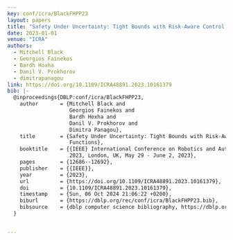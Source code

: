 ```yaml
---
key: conf/icra/BlackFHPP23
layout: papers
title: "Safety Under Uncertainty: Tight Bounds with Risk-Aware Control Barrier Functions."
date: 2023-01-01
venue: "ICRA"
authors:
  - Mitchell Black
  - Georgios Fainekos
  - Bardh Hoxha
  - Danil V. Prokhorov
  - dimitrapanagou
link: https://doi.org/10.1109/ICRA48891.2023.10161379
bib: |-
  @inproceedings{DBLP:conf/icra/BlackFHPP23,
    author       = {Mitchell Black and
                    Georgios Fainekos and
                    Bardh Hoxha and
                    Danil V. Prokhorov and
                    Dimitra Panagou},
    title        = {Safety Under Uncertainty: Tight Bounds with Risk-Aware Control Barrier
                    Functions},
    booktitle    = {{IEEE} International Conference on Robotics and Automation, {ICRA}
                    2023, London, UK, May 29 - June 2, 2023},
    pages        = {12686--12692},
    publisher    = {{IEEE}},
    year         = {2023},
    url          = {https://doi.org/10.1109/ICRA48891.2023.10161379},
    doi          = {10.1109/ICRA48891.2023.10161379},
    timestamp    = {Sun, 06 Oct 2024 21:06:22 +0200},
    biburl       = {https://dblp.org/rec/conf/icra/BlackFHPP23.bib},
    bibsource    = {dblp computer science bibliography, https://dblp.org}
  }


---
```

